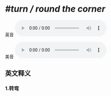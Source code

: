 # ***\#turn / round the corner*** 
英音
<audio src="./media/turn  round the corner1_AAC.aac" controls="controls"></audio>

美音
<audio src="./media/turn  round the corner2_AAC.aac" controls="controls"></audio>



  

英文释义
---
### 1.**转弯**  


